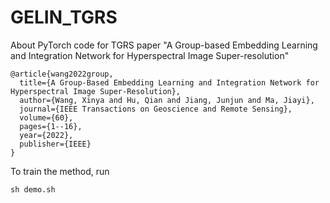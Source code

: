 # GELIN_TGRS
About PyTorch code for TGRS paper "A Group-based Embedding Learning and Integration Network for Hyperspectral Image Super-resolution"
```
@article{wang2022group,
  title={A Group-Based Embedding Learning and Integration Network for Hyperspectral Image Super-Resolution},
  author={Wang, Xinya and Hu, Qian and Jiang, Junjun and Ma, Jiayi},
  journal={IEEE Transactions on Geoscience and Remote Sensing},
  volume={60},
  pages={1--16},
  year={2022},
  publisher={IEEE}
}
```

To train the method, run
```
sh demo.sh
```
